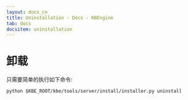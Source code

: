 ```yaml
---
layout: docs_cn
title: Uninstallation · Docs · KBEngine
tab: docs
docsitem: uninstallation
---
```


卸载
==============

只需要简单的执行如下命令:

	python $KBE_ROOT/kbe/tools/server/install/installer.py uninstall

